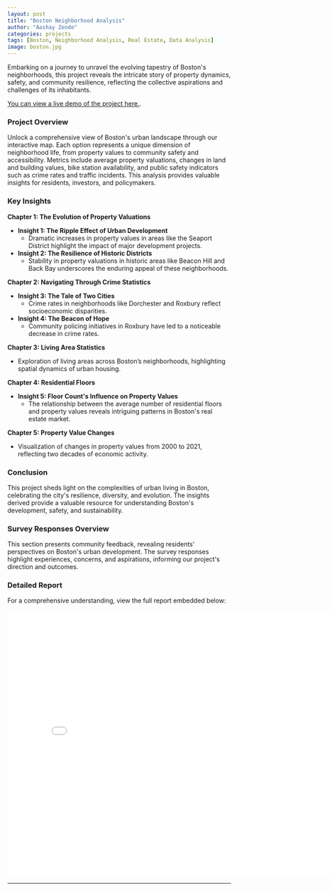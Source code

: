 ```yaml
---
layout: post
title: "Boston Neighborhood Analysis"
author: "Aashay Zende"
categories: projects
tags: [Boston, Neighborhood Analysis, Real Estate, Data Analysis]
image: boston.jpg
---
```


Embarking on a journey to unravel the evolving tapestry of Boston's neighborhoods, this project reveals the intricate story of property dynamics, safety, and community resilience, reflecting the collective aspirations and challenges of its inhabitants.

[You can view a live demo of the project here.](https://ash247.streamlit.app/Project_Boston/).

### Project Overview

Unlock a comprehensive view of Boston's urban landscape through our interactive map. Each option represents a unique dimension of neighborhood life, from property values to community safety and accessibility. Metrics include average property valuations, changes in land and building values, bike station availability, and public safety indicators such as crime rates and traffic incidents. This analysis provides valuable insights for residents, investors, and policymakers.

### Key Insights

**Chapter 1: The Evolution of Property Valuations**
- **Insight 1: The Ripple Effect of Urban Development**
  - Dramatic increases in property values in areas like the Seaport District highlight the impact of major development projects.
- **Insight 2: The Resilience of Historic Districts**
  - Stability in property valuations in historic areas like Beacon Hill and Back Bay underscores the enduring appeal of these neighborhoods.

**Chapter 2: Navigating Through Crime Statistics**
- **Insight 3: The Tale of Two Cities**
  - Crime rates in neighborhoods like Dorchester and Roxbury reflect socioeconomic disparities.
- **Insight 4: The Beacon of Hope**
  - Community policing initiatives in Roxbury have led to a noticeable decrease in crime rates.

**Chapter 3: Living Area Statistics**
- Exploration of living areas across Boston’s neighborhoods, highlighting spatial dynamics of urban housing.

**Chapter 4: Residential Floors**
- **Insight 5: Floor Count's Influence on Property Values**
  - The relationship between the average number of residential floors and property values reveals intriguing patterns in Boston's real estate market.

**Chapter 5: Property Value Changes**
- Visualization of changes in property values from 2000 to 2021, reflecting two decades of economic activity.

### Conclusion

This project sheds light on the complexities of urban living in Boston, celebrating the city's resilience, diversity, and evolution. The insights derived provide a valuable resource for understanding Boston's development, safety, and sustainability.

### Survey Responses Overview

This section presents community feedback, revealing residents' perspectives on Boston's urban development. The survey responses highlight experiences, concerns, and aspirations, informing our project's direction and outcomes.

### Detailed Report

For a comprehensive understanding, view the full report embedded below:

<div class="pdf-embed-container">
    <iframe src="/assets/pdf/Project.pdf" width="800" height="600" style="border: none;"></iframe>
</div>

---